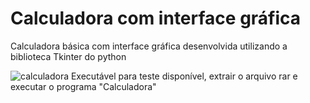 # Calculadora com interface gráfica
Calculadora básica com interface gráfica desenvolvida utilizando a biblioteca Tkinter do python

![calculadora](https://user-images.githubusercontent.com/50887877/214980060-775621ec-c7d3-4c3e-95c1-3235f42dc44b.png)
Executável para teste disponível, extrair o arquivo rar e executar o programa "Calculadora"
